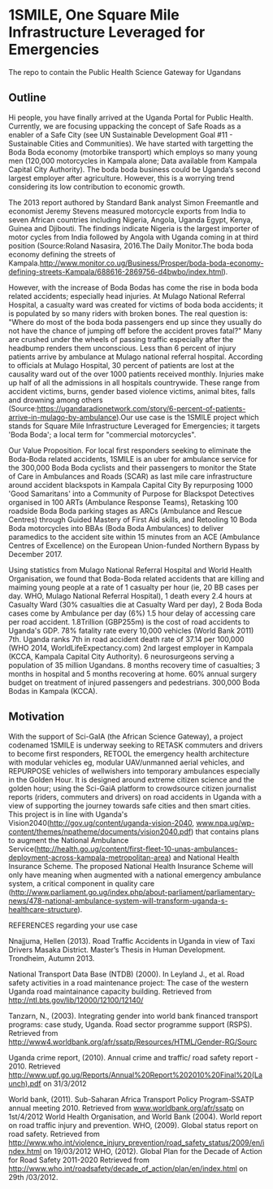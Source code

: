 # 1SMILE, One Square Mile Infrastructure Leveraged for Emergencies

The repo to contain the Public Health Science Gateway for Ugandans
## Outline

Hi people, you have finally arrived at the Uganda Portal for Public Health. Currently, we are focusing uppacking the concept of Safe Roads as a enabler of a Safe City (see UN Sustainable Development Goal #11 - Sustainable Cities and Communities). We have started with targetting the Boda Boda economy (motorbike transport) which employs so many young men (120,000 motorcycles in Kampala alone; Data available from Kampala Capital City Authority). The boda boda business could be Uganda’s second largest employer after agriculture. However, this is a worrying trend considering its low contribution to economic growth. 

The 2013 report authored by Standard Bank analyst Simon Freemantle and economist Jeremy Stevens measured motorcycle exports from India to seven African countries including Nigeria, Angola, Uganda Egypt, Kenya, Guinea and Djibouti. The findings indicate Nigeria is the largest importer of motor cycles from India followed by Angola with Uganda coming in at third position (Source:Roland Nasasira, 2016.The Daily Monitor.The boda boda economy defining the streets of Kampala.http://www.monitor.co.ug/Business/Prosper/boda-boda-economy-defining-streets-Kampala/688616-2869756-d4bwbo/index.html).

However, with the increase of Boda Bodas has come the rise in boda boda related accidents; especially head injuries. At Mulago National Referral Hospital, a casualty ward was created for victims of boda boda accidents; it is populated by so many riders with broken bones. The real question is: "Where do most of the boda boda passengers end up since they usually do not have the chance of jumping off before the accident proves fatal?" Many are crushed under the wheels of passing traffic especially after the headbump renders them unconscious.
Less than 6 percent of injury patients arrive by ambulance at Mulago national referral hospital. According to officials at Mulago Hospital, 30 percent of patients are lost at the causality ward out of the over 1000 patients received monthly. Injuries make up half of all the admissions in all hospitals countrywide. These range from accident victims, burns, gender based violence victims, animal bites, falls and drowning among others (Source:https://ugandaradionetwork.com/story/6-percent-of-patients-arrive-in-mulago-by-ambulance).Our use case is the 1SMILE project which stands for Square Mile Infrastructure Leveraged for Emergencies; it targets 'Boda Boda'; a local term for "commercial motorcycles".

Our Value Proposition.
For local first responders seeking to eliminate the Boda-Boda related accidents, 1SMILE is an uber for ambulance service for the 300,000 Boda Boda cyclists and their passengers to monitor the State of Care in Ambulances and Roads (SCAR) as last mile care infrastructure around accident blackspots in Kampala Capital City
By repurposing 1000 'Good Samaritans' into a Community of Purpose for Blackspot Detectives organised in 100 ARTs (Ambulance Response Teams),
Retasking 100 roadside Boda Boda parking stages as ARCs (Ambulance and Rescue Centres) through Guided Mastery of First Aid skills, and 
Retooling 10 Boda Boda motorcycles into BBAs (Boda Boda Ambulances) to deliver paramedics to the accident site within 15 minutes from an ACE (Ambulance Centres of Excellence) on the European Union-funded Northern Bypass by December 2017.


Using statistics from Mulago National Referral Hospital and World Health Organisation, we found that 
Boda-Boda related accidents that are killing and maiming young people at a rate of 
1 casualty per hour (ie, 20 BB cases per day. WHO, Mulago National Referral Hospital),
1 death every 2.4 hours at Casualty Ward (30% casualties die at Casualty Ward per day),
2 Boda Boda cases come by Ambulance per day (6%)
1.5 hour delay of accessing care per road accident.
1.8Trillion (GBP255m) is the cost of road accidents to Uganda's GDP.
78% fatality rate every 10,000 vehicles (World Bank 2011)
7th. Uganda ranks 7th in road accident death rate of 37.14 per 100,000 (WHO 2014, WorldLifeExpectancy.com)
2nd largest employer in Kampala (KCCA, Kampala Capital City Authority).
6 neurosurgeons serving a population of 35 million Ugandans.
8 months recovery time of casualties; 3 months in hospital and 5 months recovering at home.
60% annual surgery budget on treatment of injured passengers and pedestrians.
300,000 Boda Bodas in Kampala (KCCA).

## Motivation
With the support of Sci-GaIA (the African Science Gateway), a project codenamed 1SMILE is underway seeking to RETASK commuters and drivers to become first responders, RETOOL the emergency health architecture with modular vehicles eg, modular UAV/unmanned aerial vehicles, and REPURPOSE vehicles of wellwishers into temporary ambulances especially in the Golden Hour. It is designed around  extreme citizen science and the golden hour; using the Sci-GaiA platform to crowdsource citizen journalist reports (riders, commuters and drivers) on road accidents in Uganda with a view of supporting the journey towards safe cities and then smart cities. This project is in line with Uganda's Vision2040(http://gov.ug/content/uganda-vision-2040, www.npa.ug/wp-content/themes/npatheme/documents/vision2040.pdf) that contains plans to augment the National Ambulance Service(http://health.go.ug/content/first-fleet-10-unas-ambulances-deployment-across-kampala-metropolitan-area) and National Health Insurance Scheme.
The proposed National Health Insurance Scheme will only have meaning when augmented with a national emergency ambulance system, a critical component in quality care (http://www.parliament.go.ug/index.php/about-parliament/parliamentary-news/478-national-ambulance-system-will-transform-uganda-s-healthcare-structure).

<!-- Show what you're doing, for who, and why. -->
<!-- Explain what makes your project special, useful, exciting! -->


REFERENCES regarding your use case

Nnajjuma, Hellen (2013). Road Traffic Accidents in Uganda in view of Taxi Drivers Masaka District. Master’s Thesis in Human Development. Trondheim, Autumn 2013.

National Transport Data Base (NTDB) (2000). In Leyland J., et al. Road safety activities in a road maintenance project: The case of the western Uganda road maintainance capacity building. Retrieved from http://ntl.bts.gov/lib/12000/12100/12140/

Tanzarn, N., (2003). Integrating gender into world bank financed transport programs: case study, Uganda. Road sector programme support (RSPS). Retrieved from http://www4.worldbank.org/afr/ssatp/Resources/HTML/Gender-RG/Sourc

Uganda crime report, (2010). Annual crime and traffic/ road safety report - 2010. Retrieved http://www.upf.go.ug/Reports/Annual%20Report%202010%20Final%20(Launch).pdf on 31/3/2012

World bank, (2011). Sub-Saharan Africa Transport Policy Program-SSATP annual meeting 2010. Retrieved from www.worldbank.org/afr/ssatp on 1st/4/2012
World Health Organisation, and World Bank (2004). World report on road traffic injury and prevention.
WHO, (2009). Global status report on road safety. Retrieved from http://www.who.int/violence_injury_prevention/road_safety_status/2009/en/index.html on 19/03/2012
WHO, (2012). Global Plan for the Decade of Action for Road Safety 2011-2020 Retrieved from http://www.who.int/roadsafety/decade_of_action/plan/en/index.html on 29th /03/2012.
